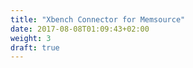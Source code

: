 ```yaml
---
title: "Xbench Connector for Memsource"
date: 2017-08-08T01:09:43+02:00
weight: 3
draft: true
---
```

